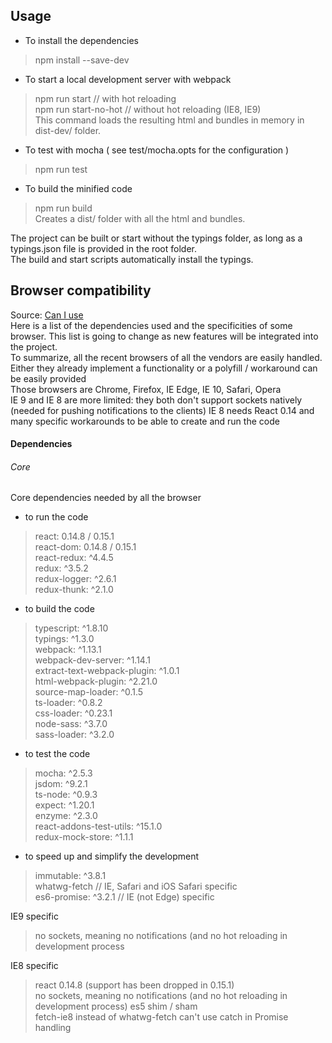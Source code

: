 ## Usage

- To install the dependencies
> npm install --save-dev<br />

- To start a local development server with webpack
> npm run start                 // with hot reloading<br />
> npm run start-no-hot          // without hot reloading (IE8, IE9)<br />
This command loads the resulting html and bundles in memory in dist-dev/ folder.

- To test with mocha ( see test/mocha.opts for the configuration )
> npm run test<br />

- To build the minified code
> npm run build<br />
Creates a dist/ folder with all the html and bundles.

The project can be built or start without the typings folder, as long as a typings.json file is provided in the root folder.<br /> 
The build and start scripts automatically install the typings.

## Browser compatibility

Source: [Can I use](http://caniuse.com/)<br />
Here is a list of the dependencies used and the specificities of some browser. This list is going to change as new features will be integrated into the project.<br />
To summarize, all the recent browsers of all the vendors are easily handled. Either they already implement a functionality or a polyfill / workaround can be easily provided<br/>
Those browsers are Chrome, Firefox, IE Edge, IE 10, Safari, Opera<br />
IE 9 and IE 8 are more limited: they both don't support sockets natively (needed for pushing notifications to the clients)
IE 8 needs React 0.14 and many specific workarounds to be able to create and run the code


#### Dependencies

###### Core

Core dependencies needed by all the browser

- to run the code
> react: 0.14.8 / 0.15.1<br/>
> react-dom: 0.14.8 / 0.15.1<br/>
> react-redux: ^4.4.5<br/>
> redux: ^3.5.2<br/>
> redux-logger: ^2.6.1<br/>
> redux-thunk: ^2.1.0<br/>

- to build the code
> typescript: ^1.8.10<br/>
> typings: ^1.3.0<br/>
> webpack: ^1.13.1<br/>
> webpack-dev-server: ^1.14.1<br/>
> extract-text-webpack-plugin: ^1.0.1<br/>
> html-webpack-plugin: ^2.21.0<br/>
> source-map-loader: ^0.1.5<br/>
> ts-loader: ^0.8.2<br/>
> css-loader: ^0.23.1<br/>
> node-sass: ^3.7.0<br/>
> sass-loader: ^3.2.0<br/>

- to test the code
> mocha: ^2.5.3<br/>
> jsdom: ^9.2.1<br/>
> ts-node: ^0.9.3<br/>
> expect: ^1.20.1<br/>
> enzyme: ^2.3.0<br/>
> react-addons-test-utils: ^15.1.0<br/>
> redux-mock-store: ^1.1.1<br/>

- to speed up and simplify the development
> immutable: ^3.8.1<br/>
> whatwg-fetch            // IE, Safari and iOS Safari specific<br/>
> es6-promise: ^3.2.1     // IE (not Edge) specific<br/>


IE9 specific

> no sockets, meaning no notifications (and no hot reloading in development process

IE8 specific

> react 0.14.8 (support has been dropped in 0.15.1)<br/>
> no sockets, meaning no notifications (and no hot reloading in development process)
> es5 shim / sham<br />
> fetch-ie8 instead of whatwg-fetch
> can't use catch in Promise handling
